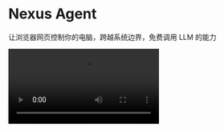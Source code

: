 # Nexus Agent

让浏览器网页控制你的电脑，跨越系统边界，免费调用 LLM 的能力

<video controls src="https://github.com/user-attachments/assets/17d127dd-553f-4185-8463-8f6344e36f94" title="项目功能演示"></video>
